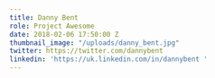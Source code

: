 ```yaml
---
title: Danny Bent
role: Project Awesome
date: 2018-02-06 17:50:00 Z
thumbnail_image: "/uploads/danny_bent.jpg"
twitter: https://twitter.com/dannybent
linkedin: 'https://uk.linkedin.com/in/dannybent '
---
```


